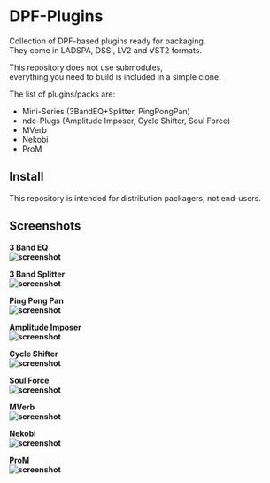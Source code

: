 DPF-Plugins
===========

Collection of DPF-based plugins ready for packaging.<br/>
They come in LADSPA, DSSI, LV2 and VST2 formats.

This repository does not use submodules,<br/>
everything you need to build is included in a simple clone.

The list of plugins/packs are:
 - Mini-Series (3BandEQ+Splitter, PingPongPan)
 - ndc-Plugs (Amplitude Imposer, Cycle Shifter, Soul Force)
 - MVerb
 - Nekobi
 - ProM

Install
-------

This repository is intended for distribution packagers, not end-users.

Screenshots
-----------

<b>

3 Band EQ<br/>
![screenshot](https://raw.githubusercontent.com/falkTX/DPF-Plugins/master/plugins/3BandEQ/Screenshot.png "3 Band EQ")

3 Band Splitter<br/>
![screenshot](https://raw.githubusercontent.com/falkTX/DPF-Plugins/master/plugins/3BandSplitter/Screenshot.png "3 Band Splitter")

Ping Pong Pan<br/>
![screenshot](https://raw.githubusercontent.com/falkTX/DPF-Plugins/master/plugins/PingPongPan/Screenshot.png "Ping Pong Pan")

Amplitude Imposer<br/>
![screenshot](https://raw.githubusercontent.com/falkTX/DPF-Plugins/master/plugins/AmplitudeImposer/Screenshot.png "Amplitude Imposer")

Cycle Shifter<br/>
![screenshot](https://raw.githubusercontent.com/falkTX/DPF-Plugins/master/plugins/CycleShifter/Screenshot.png "Cycle Shifter")

Soul Force<br/>
![screenshot](https://raw.githubusercontent.com/falkTX/DPF-Plugins/master/plugins/SoulForce/Screenshot.png "Soul Force")

MVerb<br/>
![screenshot](https://raw.githubusercontent.com/falkTX/DPF-Plugins/master/plugins/MVerb/Screenshot.png "MVerb")

Nekobi<br/>
![screenshot](https://raw.githubusercontent.com/falkTX/DPF-Plugins/master/plugins/Nekobi/Screenshot.png "Nekobi")

ProM<br/>
![screenshot](https://raw.githubusercontent.com/falkTX/DPF-Plugins/master/plugins/ProM/Screenshot.png "ProM")

</b>
